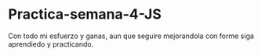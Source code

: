 # Practica-semana-4-JS

Con todo mi esfuerzo y ganas, aun que seguire mejorandola con forme siga aprendiedo y practicando.
